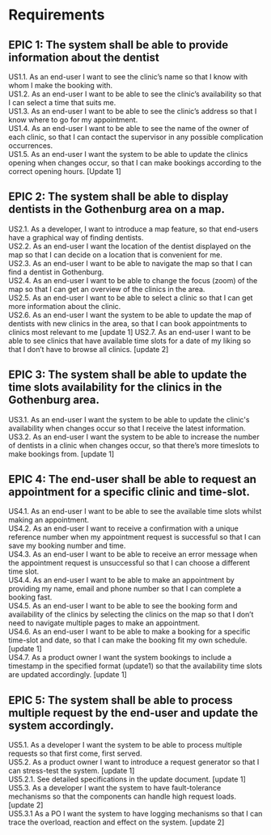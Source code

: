 # Requirements

## EPIC 1: The system shall be able to provide information about the dentist
US1.1. As an end-user I want to see the clinic’s name so that I know with whom I make the booking with.  
US1.2. As an end-user I want to be able to see the clinic’s availability so that I can select a time that suits me.  
US1.3. As an end-user I want to be able to see the clinic’s address so that I know where to go for my appointment.  
US1.4. As an end-user I want to be able to see the name of the owner of each clinic, so that I can contact the supervisor in any possible complication occurrences.  
US1.5. As an end-user I want the system to be able to update the clinics opening when changes occur, so that I can make bookings according to the correct opening hours. [Update 1]

## EPIC 2: The system shall be able to display dentists in the Gothenburg area on a map.
US2.1. As a developer, I want to introduce a map feature, so that end-users have a graphical way of finding dentists.  
US2.2. As an end-user I want the location of the dentist displayed on the map so that I can decide on a location that is convenient for me.  
US2.3. As an end-user I want to be able to navigate the map so that I can find a dentist in Gothenburg.  
US2.4. As an end-user I want to be able to change the focus (zoom) of the map so that I can get an overview of the clinics in the area.  
US2.5. As an end-user I want to be able to select a clinic so that I can get more information about the clinic.  
US2.6. As an end-user I want the system to be able to update the map of dentists with new clinics in the area, so that I can book appointments to clinics most relevant to me  [update 1]
US2.7. As an end-user I want to be able to see clinics that have available time slots for a date of my liking so that I don’t have to browse all clinics. [update 2]

## EPIC 3: The system shall be able to update the time slots availability for the clinics in the Gothenburg area.
US3.1. As an end-user I want the system to be able to update the clinic's availability when changes occur so that I receive the latest information.  
US3.2. As an end-user I want the system to be able to increase the number of dentists in a clinic when changes occur, so that there’s more timeslots to make bookings from. [update 1]

## EPIC 4: The end-user shall be able to request an appointment for a specific clinic and time-slot.
US4.1. As an end-user I want to be able to see the available time slots whilst making an appointment.  
US4.2. As an end-user I want to receive a confirmation with a unique reference number when my appointment request is successful so that I can save my booking number and time.  
US4.3. As an end-user I want to be able to receive an error message when the appointment request is unsuccessful so that I can choose a different time slot.  
US4.4. As an end-user I want to be able to make an appointment by providing my name, email and phone number so that I can complete a booking fast.  
US4.5. As an end-user I want to be able to see the booking form and availability of the clinics by selecting the clinics on the map so that I don’t need to navigate multiple pages to make an appointment.  
US4.6. As an end-user I want to be able to make a booking for a specific time-slot and date, so that I can make the booking fit my own schedule. [update 1]  
US4.7. As a product owner I want the system bookings to include a timestamp in the specified format (update1) so that the availability time slots are updated accordingly. [update 1]

## EPIC 5: The system shall be able to process multiple request by the end-user and update the system accordingly.
US5.1. As a developer I want the system to be able to process multiple requests so that first come, first served.<br>
US5.2. As a product owner I want to introduce a request generator so that I can stress-test the system. [update 1]<br>
US5.2.1. See detailed specifications in the update document. [update 1]<br>
US5.3. As a developer I want the system to have fault-tolerance mechanisms so that the components can handle high request loads. [update 2]<br>
US5.3.1 As a PO I want the system to have logging mechanisms so that I can trace the overload, reaction and effect on the system. [update 2]<br>